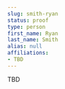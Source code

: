 ```yaml
---
slug: smith-ryan
status: proof
type: person
first_name: Ryan
last_name: Smith
alias: null
affiliations:
- TBD
---
```


TBD


